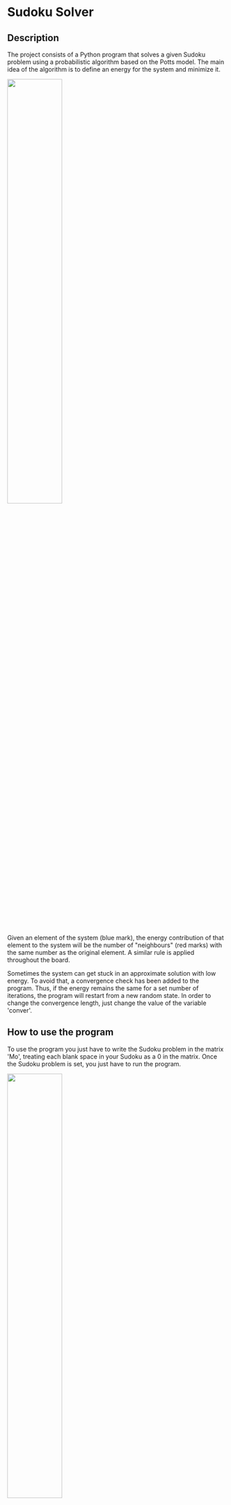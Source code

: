 # Sudoku Solver

## Description
The project consists of a Python program that solves a given Sudoku problem using a probabilistic algorithm based on the Potts model. The main idea of the algorithm is to define an energy for the system and minimize it.

<img src="https://i.imgur.com/GLiEH3l.jpeg" height="50%" width="50%"/>

Given an element of the system (blue mark), the energy contribution of that element to the system will be the number of "neighbours" (red marks) with the same number as the original element. A similar rule is applied throughout the board.

Sometimes the system can get stuck in an approximate solution with low energy. To avoid that, a convergence check has been added to the program. Thus, if the energy remains the same for a set number of iterations, the program will restart from a new random state. In order to change the convergence length, just change the value of the variable 'conver'. 

## How to use the program

To use the program you just have to write the Sudoku problem in the matrix 'Mo', treating each blank space in your Sudoku as a 0 in the matrix. Once the Sudoku problem is set, you just have to run the program.

<img src="https://i.imgur.com/hXtSd9f.png" height="50%" width="50%"/>

<img src="https://i.imgur.com/2OnEraI.png" height="50%" width="50%"/>

Note: If the input problem is too hard, the program may take a while to solve it.

